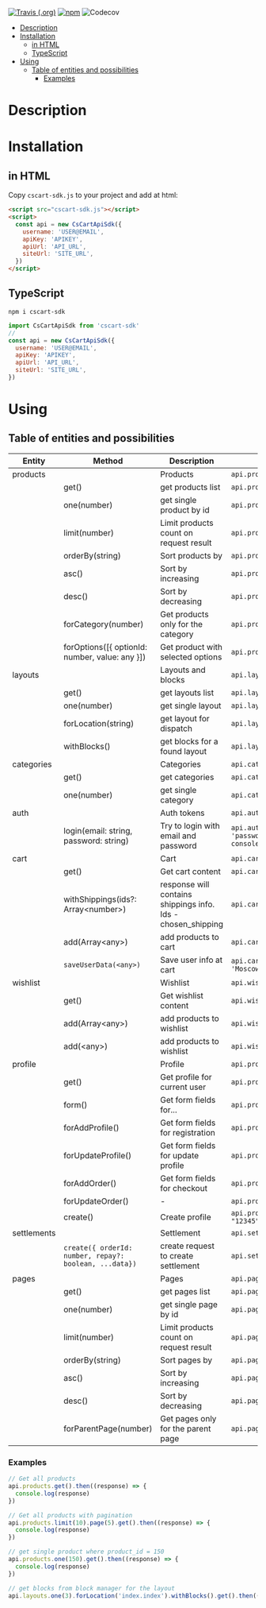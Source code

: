 [![Travis (.org)](https://img.shields.io/travis/LFFATE/cscart-sdk-js.svg?style=flat-square)](https://travis-ci.org/LFFATE/cscart-sdk-js)
[![npm](https://img.shields.io/npm/dm/cscart-sdk.svg?style=flat-square)](https://www.npmjs.com/package/cscart-sdk)
![Codecov](https://img.shields.io/codecov/c/gh/LFFATE/cscart-sdk-js.svg?style=flat-square)

- [Description](#description)
- [Installation](#installation)
  - [in HTML](#in-html)
  - [TypeScript](#typescript)
- [Using](#using)
  - [Table of entities and possibilities](#table-of-entities-and-possibilities)
    - [Examples](#examples)
# Description

# Installation
## in HTML
Copy `cscart-sdk.js` to your project and add at html:
```html
<script src="cscart-sdk.js"></script>
<script>
  const api = new CsCartApiSdk({
    username: 'USER@EMAIL',
    apiKey: 'APIKEY',
    apiUrl: 'API_URL',
    siteUrl: 'SITE_URL',
  })
</script>
```
## TypeScript
`npm i cscart-sdk`

```javascript
import CsCartApiSdk from 'cscart-sdk'
//
const api = new CsCartApiSdk({
  username: 'USER@EMAIL',
  apiKey: 'APIKEY',
  apiUrl: 'API_URL',
  siteUrl: 'SITE_URL',
})
```
# Using
## Table of entities and possibilities

|Entity|Method|Description|Example|
|---|---|---|---|
|products||Products|`api.products`|
||get()|get products list|`api.products.get()`|
||one(number)|get single product by id|`api.products.one(1).get()`|
||limit(number)|Limit products count on request result| `api.products.limit(50).get()`|
||orderBy(string)|Sort products by |`api.products.orderBy('product')`|
||asc()|Sort by increasing|`api.products.orderBy('price').asc()`|
||desc()|Sort by decreasing|`api.products.orderBy('price').desc()`|
||forCategory(number)|Get products only for the category|`api.products.forCategory(114)`|
||forOptions([{ optionId: number, value: any }])|Get product with selected options|`api.products.forOptions([{ optionId: 17, value: 7 }])`|
|layouts||Layouts and blocks|`api.layouts`|
||get()|get layouts list|`api.layouts.get()`|
||one(number)|get single layout|`api.layouts.one(1).get()`|
||forLocation(string)|get layout for dispatch|`api.layouts.one(3).forLocation('index.index')`|
||withBlocks()|get blocks for a found layout|`api.layouts.one(3).forLocation('index.index').withBlocks()`|
|categories||Categories|`api.categories`|
||get()|get categories|`api.categories.get()`|
||one(number)|get single category|`api.categories.one(50)`|
|auth||Auth tokens|`api.auth`|
||login(email: string, password: string)|Try to login with email and password|`api.auth.login('user@email.com', 'password').then((response: any) => console.log(response.token))`|
|cart||Cart|`api.cart`|
||get()|Get cart content|`api.cart.get()`|
||withShippings(ids?: Array\<number\>)|response will contains shippings info. Ids - chosen_shipping|`api.cart.withShippings([4, 5]).get()`|
||add(Array\<any\>)|add products to cart|`api.cart.add([{product_id: 5, amount: 1}])`|
||`saveUserData(<any>)`|Save user info at cart|`api.cart.saveUserData({ firstname: 'John', s_city: 'Moscow'})`|
|wishlist||Wishlist|`api.wishlist`|
||get()|Get wishlist content|`api.wishlist.get()`|
||add(Array\<any\>)|add products to wishlist|`api.wishlist.add([{product_id: 5}, {product_id: 18}])`|
||add(\<any\>)|add products to wishlist|`api.wishlist.add({product_id: 5})`|
|profile||Profile|`api.profile`|
||get()|Get profile for current user|`api.profile.get()`|
||form()|Get form fields for...|`api.profile.form()...`|
||forAddProfile()|Get form fields for registration|`api.profile.form().forAddProfile().get()`|
||forUpdateProfile()|Get form fields for update profile|`api.profile.form().forUpdateProfile().get()`|
||forAddOrder()|Get form fields for checkout|`api.profile.form().forAddOrder().get()`|
||forUpdateOrder()|-|`api.profile.form().forUpdateOrder().get()`|
||create()|Create profile|`api.profile.create({ email: email@email.com", password1: "12345", password2: "12345" })`|
|settlements||Settlement|`api.settlements`|
||`create({ orderId: number, repay?: boolean, ...data})`|create request to create settlement|`api.settlements.create({ orderId: 101 })`|
|pages||Pages|`api.pages`|
||get()|get pages list|`api.pages.get()`|
||one(number)|get single page by id|`api.pages.one(1).get()`|
||limit(number)|Limit products count on request result| `api.pages.limit(50).get()`|
||orderBy(string)|Sort pages by |`api.pages.orderBy('product')`|
||asc()|Sort by increasing|`api.pages.orderBy('price').asc()`|
||desc()|Sort by decreasing|`api.pages.orderBy('price').desc()`|
||forParentPage(number)|Get pages only for the parent page|`api.pages.forParentPage(114)`|
### Examples
```javascript
// Get all products
api.products.get().then((response) => {
  console.log(response)
})

// Get all products with pagination
api.products.limit(10).page(5).get().then((response) => {
  console.log(response)
})

// get single product where product_id = 150
api.products.one(150).get().then((response) => {
  console.log(response)
})

// get blocks from block manager for the layout
api.layouts.one(3).forLocation('index.index').withBlocks().get().then((r) => console.log(r)).catch((error) => console.log(error.response))
```

